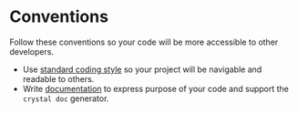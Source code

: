 # Conventions

Follow these conventions so your code will be more accessible to other developers.

* Use [standard coding style](coding_style.md) so your project will be navigable and readable to others.
* Write [documentation](documenting_code.md) to express purpose of your code and support the `crystal doc` generator.
